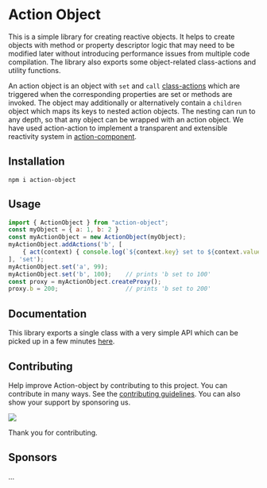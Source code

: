 # Action Object

This is a simple library for creating reactive objects. It helps to create objects with method or property descriptor logic that may need to be modified later without introducing performance issues from multiple code compilation. The library also exports some object-related class-actions and utility functions.

An action object is an object with `set` and `call` [class-actions](https://github.com/mksunny1/class-action) which are triggered when the corresponding properties are set or methods are invoked. The object may additionally or alternatively contain a `children` object which maps its keys to nested action objects. The nesting can run to any depth, so that any object can be wrapped with an action object. We have used action-action to implement a transparent and extensible reactivity system in [action-component](https://github.com/mksunny1/action-component).


## Installation

`npm i action-object`


## Usage

```js
import { ActionObject } from "action-object";
const myObject = { a: 1, b: 2 }
const myActionObject = new ActionObject(myObject);
myActionObject.addActions('b', [
    { act(context) { console.log(`${context.key} set to ${context.value}`) } }
], 'set');
myActionObject.set('a', 99);
myActionObject.set('b', 100);    // prints 'b set to 100'
const proxy = myActionObject.createProxy();
proxy.b = 200;                   // prints 'b set to 200'

```


## Documentation

This library exports a single class with a very simple API which can be picked up in a few minutes [here](./docs/api/classes/ActionObject.md).


## Contributing

Help improve Action-object by contributing to this project. You can contribute in many ways. See the [contributing guidelines](./CONTRIBUTING.md). You can also show your support by sponsoring us.

[![](https://www.paypalobjects.com/en_GB/i/btn/btn_donate_LG.gif)](https://www.paypal.com/donate/?hosted_button_id=S2ZW3RJSDHASW)

Thank you for contributing.


## Sponsors

...

